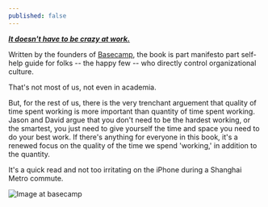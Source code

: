 ```yaml
---
published: false
---
```

[___It doesn't have to be crazy at work.___](https://basecamp.com/books/calm "Book Link")

Written by the founders of [Basecamp](https://basecamp.com "Basecamp company site"), the book is part manifesto part self-help guide for folks -- the happy few -- who directly control organizational culture. 

That's not most of us, not even in academia.

But, for the rest of us, there is the very trenchant arguement that quality of time spent working is more important than quantity of time spent working. Jason and David argue that you don't need to be the hardest working, or the smartest, you just need to give yourself the time and space  you need to do your best work. If there's anything for everyone in this book, it's a renewed focus on the quality of the time we spend 'working,' in addition to the quantity. 

It's a quick read and not too irritating on the iPhone during a Shanghai Metro commute. 

![Image at basecamp]({{site.baseurl}}/https://basecamp.com/assets/books/idhtbcaw-front-c0c6d20f2c1bd59dafca406530a66269e25c836b41132bb31aa3c91b8db600e5.gif)
